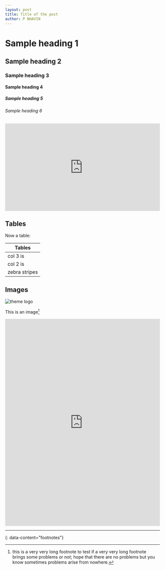 ```yaml
---
layout: post
title: Title of the post
author: P NHAVIN
---
```




# Sample heading 1
## Sample heading 2
### Sample heading 3
#### Sample heading 4
##### Sample heading 5
###### Sample heading 6



<iframe src="https://1drv.ms/p/s!Av5rDbD5hPIjtRscatz6gkEkJ1W0?embed=1&amp;em=2&amp;wdAr=1.7777777777777777" style="width: 100%; aspect-ratio: 16 / 9;" frameborder="0">This is an embedded <a target="_blank" href="https://office.com">Microsoft Office</a> presentation, powered by <a target="_blank" href="https://office.com/webapps">Office</a>.</iframe>











## Tables

Now a table:

| Tables        | 
| ---           |
| col 3 is      | 
| col 2 is      |
| zebra stripes | 

## Images

![theme logo]()

This is an image[^4]

<iframe src="https://docs.google.com/forms/d/e/1FAIpQLSdotmZylpHSMyHvC3a3VrV_Ghww6PN1pNDFZREScshQSlkLbA/viewform?embedded=true" style="width: 100%; aspect-ratio: 3 / 4;" frameborder="0" marginheight="0" marginwidth="0">Loading…</iframe>

---
{: data-content="footnotes"}

[^1]: this is a footnote. You should reach here if you click on the corresponding superscript number.
[^2]: hey there, don't forget to read all the footnotes!
[^3]: this is another footnote.
[^4]: this is a very very long footnote to test if a very very long footnote brings some problems or not; hope that there are no problems but you know sometimes problems arise from nowhere.
